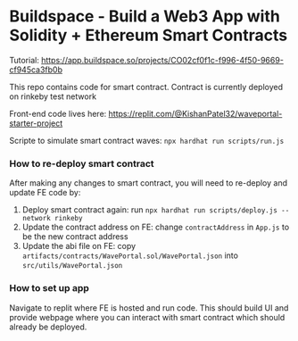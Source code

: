 # Buildspace - Build a Web3 App with Solidity + Ethereum Smart Contracts

Tutorial: https://app.buildspace.so/projects/CO02cf0f1c-f996-4f50-9669-cf945ca3fb0b

This repo contains code for smart contract. Contract is currently deployed on rinkeby test network

Front-end code lives here: https://replit.com/@KishanPatel32/waveportal-starter-project

Scripte to simulate smart contract waves: `npx hardhat run scripts/run.js`

### How to re-deploy smart contract
After making any changes to smart contract, you will need to re-deploy and update FE code by:
1. Deploy smart contract again: run `npx hardhat run scripts/deploy.js --network rinkeby`
2. Update the contract address on FE: change `contractAddress` in `App.js` to be the new contract address
3. Update the abi file on FE: copy `artifacts/contracts/WavePortal.sol/WavePortal.json` into `src/utils/WavePortal.json`

### How to set up app
Navigate to replit where FE is hosted and run code. This should build UI and provide webpage where you can interact with smart contract which should already be deployed.
